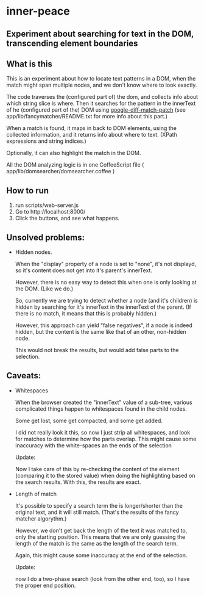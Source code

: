 # inner-peace
## Experiment about searching for text in the DOM, transcending element boundaries

## What is this

This is an experiment about how to locate text patterns in a DOM, when the match might span
multiple nodes, and we don't know where to look exactly.

The code traverses the (configured part of) the dom, and collects info about which string
slice is where. Then it searches for the pattern in the innerText of 
he (configured part of the) DOM using [google-diff-match-patch](http://code.google.com/p/google-diff-match-patch/)
(see app/lib/fancymatcher/README.txt for more info about this part.)

When a match is found, it maps in back to DOM elements, using the collected information,
and it returns info about where to text. (XPath expressions and string indices.)

Optionally, it can also highlight the match in the DOM.

All the DOM analyzing logic is in one CoffeeScript file ( app/lib/domsearcher/domsearcher.coffee )

## How to run

1. run scripts/web-server.js
2. Go to http://localhost:8000/
3. Click the buttons, and see what happens.


## Unsolved problems:

-  Hidden nodes.
 
   When the "display" property of a node is set to "none", it's not displayd, so it's content
   does not get into it's parent's innerText.

   However, there is no easy way to detect this when one is only looking at the DOM.
   (Like we do.)

   So, currently we are trying to detect whether a node (and it's children) is hidden by
   searching for it's innerText in the innerText of the parent.
   (If there is no match, it means that this is probably hidden.)

   However, this approach can yield "false negatives", if a node is indeed hidden, but the content
   is the same like that of an other, non-hidden node.

   This would not break the results, but would add false parts to the selection.

## Caveats:

- Whitespaces

   When the browser created the "innerText" value of a sub-tree, various complicated things happen to whitespaces found in the child nodes.

   Some get lost, some get compacted, and some get added.

   I did not really look it this, so now I just strip all whitespaces, and look for matches to determine how the
   parts overlap. This might cause some inaccuracy with the white-spaces an the ends of the selection

   Update:
 
   Now I take care of this by re-checking the content of the element (comparing it to the stored value)
   when doing the highlighting based on the search results. With this, the results are exact.

- Length of match

   It's possible to specify a search term the is longer/shorter than the original text, and it will still match.
   (That's the results of the fancy matcher algorythm.)

   However, we don't get back the length of the text it was matched to, only the starting position.
   This means that we are only guessing the length of the match is the same as the length of the search term.

   Again, this might cause some inaccuracy at the end of the selection.

   Update:

   now I do a two-phase search (look from the other end, too), so I have the proper end position.